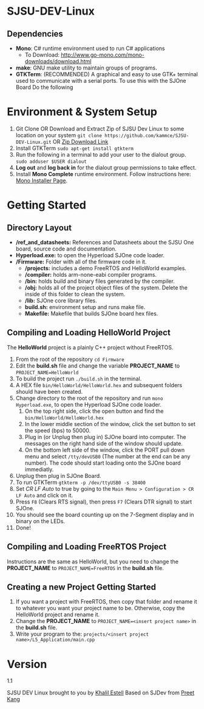 # SJSU-DEV-Linux #

## Dependencies ##
 - **Mono**: C# runtime environment used to run C# applications
    * To Download: http://www.go-mono.com/mono-downloads/download.html
 - **make**: GNU make utility to maintain groups of programs.
 - **GTKTerm**: (RECOMMENDED) A graphical and easy to use GTK+ terminal used to communicate with a serial ports. To use this with the SJOne Board Do the following

# Environment & System Setup #
 1. Git Clone OR Download and Extract Zip of SJSU Dev Linux to some location on your system
    `git clone https://github.com/kammce/SJSU-DEV-Linux.git`
    OR
    [Zip Download Link](https://github.com/kammce/SJSU-DEV-Linux/archive/master.zip)
 2. Install GTKTerm
    `sudo apt-get install gtkterm`
 3. Run the following in a terminal to add your user to the dialout group.
    `sudo adduser $USER dialout`
 4. **Log out** and **log back in** for the dialout group permissions to take effect.
 5. Install **Mono Complete** runtime environment.
    Follow instructions here: [Mono Installer Page](http://www.mono-project.com/docs/getting-started/install/linux/#usage).

# Getting Started #
## Directory Layout ##
 - **/ref_and_datasheets:** References and Datasheets about the SJSU One board, source code and documentation.
 - **Hyperload.exe:** to open the Hyperload SJOne code loader.
 - **/Firmware:** Folder with all of the firmware code in it.
    - **/projects:** includes a demo FreeRTOS and HelloWorld examples.
    - **/compiler:** holds arm-none-eabi compiler programs.
    - **/bin:** holds build and binary files generated by the compiler.
    - **/obj:** holds all of the project object files of the system. Delete the inside of this folder to clean the system.
    - **/lib:** SJOne core library files.
    - **build.sh:** environment setup and runs make file.
    - **Makefile:** Makefile that builds SJOne board hex files.

## Compiling and Loading HelloWorld Project ##
The **HelloWorld** project is a plainly C++ project without FreeRTOS.
 1. From the root of the repository `cd Firmware`
 2. Edit the **build.sh** file and change the variable **PROJECT_NAME** to `PROJECT_NAME=HelloWorld`
 3. To build the project run `./build.sh` in the terminal.
 4. A HEX file `bin/HelloWorld/HelloWorld.hex` and subsequent folders should have been created.
 5. Change directory to the root of the repository and run `mono Hyperload.exe`, to open the Hyperload SJOne code loader.
    1. On the top right side, click the open button and find the `bin/HelloWorld/HelloWorld.hex`
    2. In the lower middle section of the window, click the set button to set the speed (bps) to 50000.
    3. Plug in (or Unplug then plug in) SJOne board into computer. The messages on the right hand side of the window should update.
    4. On the bottom left side of the window, click the PORT pull down menu and select `/tty/devUSB0` (The number at the end can be any number). The code should start loading onto the SJOne board immediatly.
 6. Unplug then plug in SJOne Board.
 7. To run GTKTerm `gtkterm -p /dev/ttyUSB0 -s 38400`
 8. Set *CR LF Auto* to true by going to the `Main Menu > Configuration > CR LF Auto` and click on it.
 9. Press `F8` (Clears RTS signal), then press `F7` (Clears DTR signal) to start SJOne.
 10. You should see the board counting up on the 7-Segment display and in binary on the LEDs.
 11. Done!

## Compiling and Loading FreeRTOS Project ##
Instructions are the same as HelloWorld, but you need to change the **PROJECT_NAME** to `PROJECT_NAME=FreeRTOS` in the **build.sh** file.

## Creating a new Project Getting Started ##
 1. If you want a project with FreeRTOS, then copy that folder and rename it to whatever you want your project name to be. Otherwise, copy the HelloWorld project and rename it.
 2. Change the **PROJECT_NAME** to `PROJECT_NAME=<insert project name>` in the **build.sh** file.
 2. Write your program to the: `projects/<insert project name>/L5_Application/main.cpp`

# Version #
1.1

SJSU DEV Linux brought to you by [Khalil Estell](http://kammce.io) Based on SJDev from [Preet Kang](http://www.socialledge.com/sjsu/index.php?title=Main_Page)
